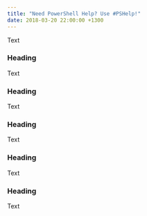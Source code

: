 ```yaml
---
title: "Need PowerShell Help? Use #PSHelp!"
date: 2018-03-20 22:00:00 +1300
---
```


Text

### Heading

Text

### Heading

Text

### Heading

Text

### Heading

Text

### Heading

Text
